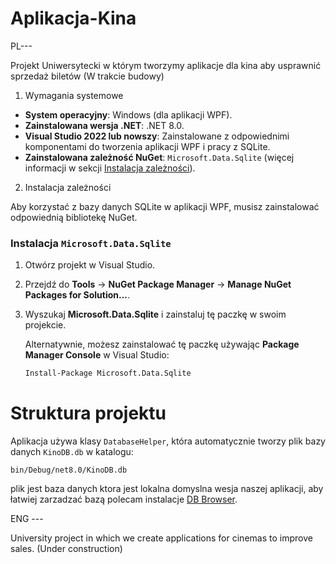 # Aplikacja-Kina

PL---

Projekt Uniwersytecki w którym tworzymy aplikacje dla kina aby usprawnić sprzedaż biletów
(W trakcie budowy)

1. Wymagania systemowe

- **System operacyjny**: Windows (dla aplikacji WPF).
- **Zainstalowana wersja .NET**: .NET 8.0.
- **Visual Studio 2022 lub nowszy**: Zainstalowane z odpowiednimi komponentami do tworzenia aplikacji WPF i pracy z SQLite.
- **Zainstalowana zależność NuGet**: `Microsoft.Data.Sqlite` (więcej informacji w sekcji [Instalacja zależności](#2-instalacja-zależności)).

2. Instalacja zależności

Aby korzystać z bazy danych SQLite w aplikacji WPF, musisz zainstalować odpowiednią bibliotekę NuGet.

### Instalacja `Microsoft.Data.Sqlite`

1. Otwórz projekt w Visual Studio.
2. Przejdź do **Tools** → **NuGet Package Manager** → **Manage NuGet Packages for Solution...**.
3. Wyszukaj **Microsoft.Data.Sqlite** i zainstaluj tę paczkę w swoim projekcie.
   
   Alternatywnie, możesz zainstalować tę paczkę używając **Package Manager Console** w Visual Studio:

   ```bash
   Install-Package Microsoft.Data.Sqlite

# Struktura projektu

Aplikacja używa klasy `DatabaseHelper`, która automatycznie tworzy plik bazy danych `KinoDB.db` w katalogu:

```
bin/Debug/net8.0/KinoDB.db
```

plik jest baza danych ktora jest lokalna domyslna wesja naszej aplikacji, aby łatwiej zarzadzać bazą polecam instalacje [DB Browser](https://sqlitebrowser.org).


ENG ---

University project in which we create applications for cinemas to improve sales.
(Under construction)


